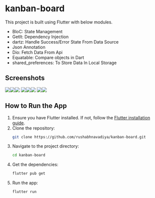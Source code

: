 # kanban-board

This project is built using Flutter with below modules.
- BloC: State Management
- GetIt: Dependency Injection
- dartz: Handle Success/Error State From Data Source
- Json Annotation
- Dio: Fetch Data From Api
- Equatable: Compare objects in Dart
- shared_preferences: To Store Data In Local Storage 


## Screenshots
![](app-images/1.png)![](app-images/2.png)![](app-images/3.png)
![](app-images/4.png)![](app-images/5.png)![](app-images/6.png)
![](app-images/7.png)![](app-images/8.png)


## How to Run the App

1. Ensure you have Flutter installed. If not, follow the [Flutter installation guide](https://flutter.dev/docs/get-started/install).
2. Clone the repository:
    ```bash
    git clone https://github.com/rushabhnavadiya/kanban-board.git
    ```
3. Navigate to the project directory:
    ```bash
    cd kanban-board
    ```
4. Get the dependencies:
    ```bash
    flutter pub get
    ```
5. Run the app:
    ```bash
    flutter run
    ```

